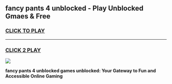 
## fancy pants 4 unblocked - Play Unblocked Gmaes & Free
<h3>
<a href="https://news.freeplayer.one?title=fancy_pants_4_unblocked&ref=23F">CLICK TO PLAY</a></h3>
<hr>

<h3>
<a href="https://news.freeplayer.one?title=fancy_pants_4_unblocked&ref=23F">CLICK 2 PLAY</a>
  
</h3>

<a href="https://news.freeplayer.one?title=fancy_pants_4_unblocked&ref=23F/"><img src="https://clearcache.store/games.png"></a>


**fancy pants 4 unblocked games unblocked: Your Gateway to Fun and Accessible Online Gaming**
